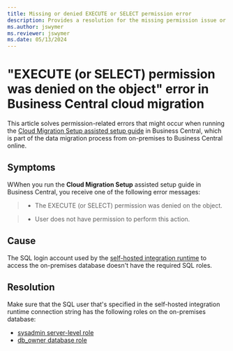 ```yaml
---
title: Missing or denied EXECUTE or SELECT permission error
description: Provides a resolution for the missing permission issue or the EXECUTE (or SELECT) permission was denied error in Business Central cloud migration.
ms.author: jswymer
ms.reviewer: jswymer
ms.date: 05/13/2024
---
```

# "EXECUTE (or SELECT) permission was denied on the object" error in Business Central cloud migration

This article solves permission-related errors that might occur when running the [Cloud Migration Setup assisted setup guide](/dynamics365/business-central/dev-itpro/administration/migration-setup) in Business Central, which is part of the data migration process from on-premises to Business Central online.

## Symptoms

WWhen you run the **Cloud Migration Setup** assisted setup guide in Business Central, you receive one of the following error messages:

> - The EXECUTE (or SELECT) permission was denied on the object.

> - User does not have permission to perform this action.

## Cause

The SQL login account used by the [self-hosted integration runtime](/azure/data-factory/create-self-hosted-integration-runtime?tabs=data-factory) to access the on-premises database doesn't have the required SQL roles.

## Resolution

Make sure that the SQL user that's specified in the self-hosted integration runtime connection string has the following roles on the on-premises database:

- [sysadmin server-level role](/sql/relational-databases/security/authentication-access/server-level-roles#fixed-server-level-roles)
- [db_owner database role](/sql/relational-databases/security/authentication-access/database-level-roles#fixed-database-roles)

